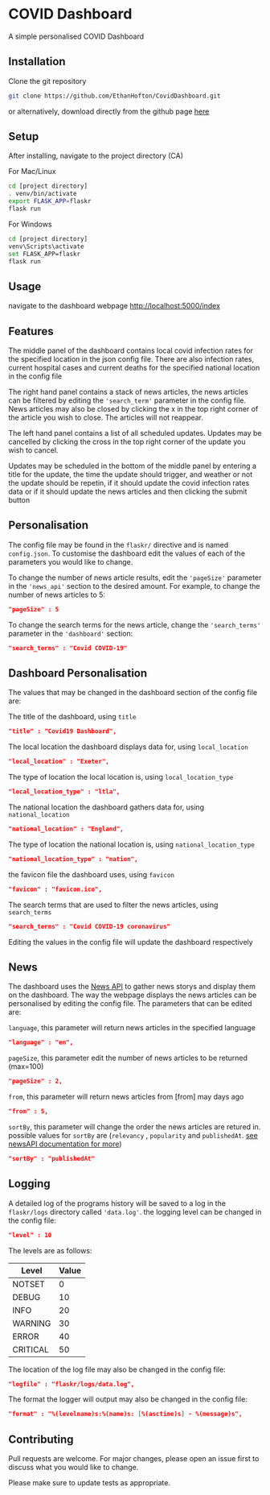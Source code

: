 # COVID Dashboard

A simple personalised COVID Dashboard

## Installation

Clone the git repository

```bash
git clone https://github.com/EthanHofton/CovidDashboard.git
```

or alternatively, download directly from the github page [here](https://github.com/EthanHofton/CovidDashboard)

## Setup

After installing, navigate to the project directory (CA)

For Mac/Linux

```bash
cd [project directory]
. venv/bin/activate
export FLASK_APP=flaskr
flask run
```

For Windows
```bash
cd [project directory]
venv\Scripts\activate
set FLASK_APP=flaskr
flask run
```

## Usage

navigate to the dashboard webpage [http://localhost:5000/index](http://localhost:5000/index)

## Features

The middle panel of the dashboard contains local covid infection rates for the specified location in the json config file. There are also infection rates, current hospital cases and current deaths for the specified national location in the config file

The right hand panel contains a stack of news articles, the news articles can be filtered by editing the `'search_term'` parameter in the config file. News articles may also be closed by clicking the x in the top right corner of the article you wish to close. The articles will not reappear.

The left hand panel contains a list of all scheduled updates. Updates may be cancelled by clicking the cross in the top right corner of the update you wish to cancel.

Updates may be scheduled in the bottom of the middle panel by entering a title for the update, the time the update should trigger, and weather or not the update should be repetin, if it should update the covid infection rates data or if it should update the news articles and then clicking the submit button

## Personalisation

The config file may be found in the `flaskr/` directive and is named `config.json`. To customise the dashboard edit the values of each of the parameters you would like to change.

To change the number of news article results, edit the `'pageSize'` parameter in the `'news_api'` section to the desired amount. For example, to change the number of news articles to 5:

```json
"pageSize" : 5
```

To change the search terms for the news article, change the `'search_terms'` parameter in the `'dashboard'` section:

```json
"search_terms" : "Covid COVID-19"
```

## Dashboard Personalisation

The values that may be changed in the dashboard section of the config file are:

The title of the dashboard, using `title`

```json
"title" : "Covid19 Dashboard",
```

The local location the dashboard displays data for, using `local_location`

```json
"local_location" : "Exeter",
```

The type of location the local location is, using `local_location_type`

```json
"local_location_type" : "ltla",
```

The national location the dashboard gathers data for, using `national_location`

```json
"national_location" : "England",
```

The type of location the national location is, using `national_location_type`

```json
"national_location_type" : "nation",
```

the favicon file the dashboard uses, using `favicon`

```json
"favicon" : "favicon.ico",
```

The search terms that are used to filter the news articles, using `search_terms`

```json
"search_terms" : "Covid COVID-19 coronavirus"
```

Editing the values in the config file will update the dashboard respectively

## News

The dashboard uses the [News API](https://newsapi.org/) to gather news storys and display them on the dashboard. The way the webpage displays the news articles can be personalised by editing the config file. The parameters that can be edited are:

`language`, this parameter will return news articles in the specified language

```json
"language" : "en",
```

`pageSize`, this parameter edit the number of news articles to be returned (max=100)

```json
"pageSize" : 2,
```

`from`, this parameter will return news articles from [from] may days ago

```json
"from" : 5,
```

`sortBy`, this parameter will change the order the news articles are retured in. possible values for `sortBy` are (`relevancy` , `popularity` and `publishedAt`. [see newsAPI documentation for more](https://newsapi.org/docs/))

```json
"sortBy" : "publishedAt"
```

## Logging

A detailed log of the programs history will be saved to a log in the `flaskr/logs` directory called `'data.log'`. the logging level can be changed in the config file:

```json
"level" : 10
```

The levels are as follows:

| Level| Value |
|----------|-------|
| NOTSET   | 0     |
| DEBUG    | 10    |
| INFO     | 20    |
| WARNING  | 30    |
| ERROR    | 40    |
| CRITICAL | 50    |

The location of the log file may also be changed in the config file:

```json
"logfile" : "flaskr/logs/data.log",
```

The format the logger will output may also be changed in the config file:

```json
"format" : "%(levelname)s:%(name)s: [%(asctime)s] - %(message)s",
```

## Contributing
Pull requests are welcome. For major changes, please open an issue first to discuss what you would like to change.

Please make sure to update tests as appropriate.

